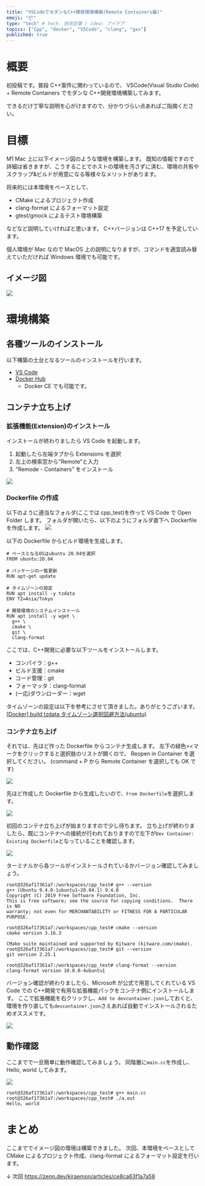 ```yaml
---
title: "VSCodeでモダンなC++開発環境構築(Remote Containers編)"
emoji: "📦"
type: "tech" # tech: 技術記事 / idea: アイデア
topics: ["Cpp", "docker", "VSCode", "clang", "gxx"]
published: true
---
```


# 概要

初投稿です。普段 C++案件に関わっているので、
VSCode(Visual Studio Code) + Remote Containers でモダンな C++開発環境構築してみます。

できるだけ丁寧な説明を心がけますので、分かりづらい点あればご指摘ください。

# 目標

M1 Mac 上に以下イメージ図のような環境を構築します。
既知の情報ですので詳細は省きますが、こうすることでホストの環境を汚さずに済む、環境の共有やスクラップ&ビルドが用意になる等様々なメリットがあります。

将来的には本環境をベースとして、

- CMake によるプロジェクト作成
- clang-format によるフォーマット設定
- gtest/gmock によるテスト環境構築

などなど説明していければと思います。
C++バージョンは C++17 を予定しています。

個人環境が Mac なので MacOS 上の説明になりますが、コマンドを適宜読み替えていただければ Windows 環境でも可能です。

## イメージ図

![](/images/df3c9aedfc3c13/1.jpg)

# 環境構築

## 各種ツールのインストール

以下構築の土台となるツールのインストールを行います。

- [VS Code](https://azure.microsoft.com/ja-jp/products/visual-studio-code/)
- [Docker Hub](https://hub.docker.com/)
  - Docker CE でも可能です。

## コンテナ立ち上げ

### 拡張機能(Extension)のインストール

インストールが終わりましたら VS Code を起動します。

1. 起動したら左端タブから Extensions を選択
2. 左上の検索窓から"Remote"と入力
3. "Remode - Containers" をインストール

![](/images/df3c9aedfc3c13/2.png)

### Dockerfile の作成

以下のように適当なフォルダ(ここでは cpp_test)を作って VS Code で Open Folder します。
フォルダが開いたら、以下のようにフォルダ直下へ Dockerfile を作成します。
![](/images/df3c9aedfc3c13/3.png)

以下の Dockerfile からビルド環境を生成します。

```yml:Dockerfile
# ベースとなるOSはubuntu 20.04を選択
FROM ubuntu:20.04

# パッケージの一覧更新
RUN apt-get update

# タイムゾーンの設定
RUN apt install -y tzdata
ENV TZ=Asia/Tokyo

# 開発環境のシステムインストール
RUN apt install -y wget \
  g++ \
  cmake \
  git \
  clang-format
```

ここでは、C++開発に必要な以下ツールをインストールします。

- コンパイラ：g++
- ビルド支援：cmake
- コード管理：git
- フォーマッタ：clang-format
- (一応)ダウンローダー：wget

タイムゾーンの設定は以下を参考にさせて頂きました。ありがとうございます。
[[Docker] build tzdata タイムゾーン選択回避方法(ubuntu)](https://sleepless-se.net/2018/07/31/docker-build-tzdata-ubuntu/)

### コンテナ立ち上げ

それでは、先ほど作った Dockerfile からコンテナ生成します。
左下の緑色><マークをクリックすると選択肢のリストが開くので、
Reopen in Container を選択してください。
(command + P から Remote Container を選択しても OK です)

![](/images/df3c9aedfc3c13/4.png)

先ほど作成した Dockerfile から生成したいので、`From Dockerfile`を選択します。

![](/images/df3c9aedfc3c13/5.png)

初回のコンテナ立ち上げが始まりますので少し待ちます。
立ち上げが終わりましたら、既にコンテナへの接続が行われておりますので左下が`Dev Container: Existing Dockerfile`となっていることを確認します。

![](/images/df3c9aedfc3c13/6.png)

ターミナルから各ツールがインストールされているかバージョン確認してみましょう。

```
root@326af17361a7:/workspaces/cpp_test# g++ --version
g++ (Ubuntu 9.4.0-1ubuntu1~20.04.1) 9.4.0
Copyright (C) 2019 Free Software Foundation, Inc.
This is free software; see the source for copying conditions.  There is NO
warranty; not even for MERCHANTABILITY or FITNESS FOR A PARTICULAR PURPOSE.

root@326af17361a7:/workspaces/cpp_test# cmake --version
cmake version 3.16.3

CMake suite maintained and supported by Kitware (kitware.com/cmake).
root@326af17361a7:/workspaces/cpp_test# git --version
git version 2.25.1

root@326af17361a7:/workspaces/cpp_test# clang-format --version
clang-format version 10.0.0-4ubuntu1
```

バージョン確認が終わりましたら、Microsoft が公式で用意してくれている VS Code での C++開発で有用な拡張機能パックをコンテナ側にインストールします。
ここで拡張機能を右クリックし、`Add to devcontainer.json`しておくと、環境を作り直しても`devcontainer.json`さえあれば自動でインストールされるためオススメです。

![](/images/df3c9aedfc3c13/7.png)

## 動作確認

ここまでで一旦簡単に動作確認してみましょう。
同階層に`main.cc`を作成し、Hello, world してみます。

![](/images/df3c9aedfc3c13/8.png)

```
root@326af17361a7:/workspaces/cpp_test# g++ main.cc
root@326af17361a7:/workspaces/cpp_test# ./a.out
Hello, world
```

# まとめ

ここまででイメージ図の環境は構築できました。
次回、本環境をベースとして CMake によるプロジェクト作成、clang-format によるフォーマット設定を行います。

↓ 次回
https://zenn.dev/kiraemon/articles/ce8ca63f1a7a58

